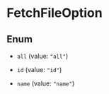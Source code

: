 

# FetchFileOption

## Enum


* `all` (value: `"all"`)

* `id` (value: `"id"`)

* `name` (value: `"name"`)



